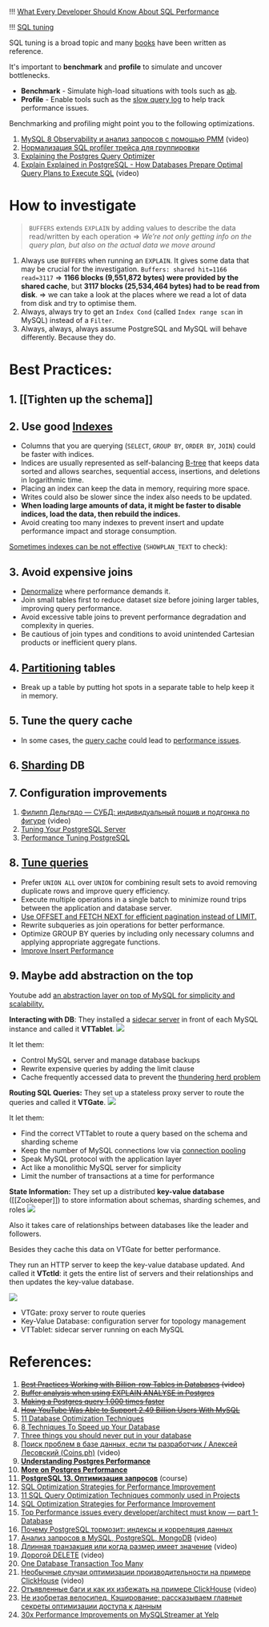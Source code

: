 !!! [What Every Developer Should Know About SQL Performance](https://use-the-index-luke.com/sql/table-of-contents)

!!! [SQL tuning](https://github.com/donnemartin/system-design-primer#sql-tuning) 

SQL tuning is a broad topic and many [books](https://www.amazon.com/s/ref=nb_sb_noss_2?url=search-alias%3Daps&field-keywords=sql+tuning) have been written as reference.

It's important to **benchmark** and **profile** to simulate and uncover bottlenecks.
- **Benchmark** - Simulate high-load situations with tools such as [ab](http://httpd.apache.org/docs/2.2/programs/ab.html).
- **Profile** - Enable tools such as the [slow query log](http://dev.mysql.com/doc/refman/5.7/en/slow-query-log.html) to help track performance issues.

Benchmarking and profiling might point you to the following optimizations.

1. [MySQL 8 Observability и анализ запросов с помощью PMM](https://www.youtube.com/watch?v=LpT-RCMvz88&list=PLH-XmS0lSi_xQtVkWsUMSVUScK_3G_LUP&index=3) (video)
2. [Нормализация SQL profiler трейса для группировки](https://habr.com/ru/articles/647449/)
3. [Explaining the Postgres Query Optimizer](https://momjian.us/main/writings/pgsql/optimizer.pdf)
4. [Explain Explained in PostgreSQL - How Databases Prepare Optimal Query Plans to Execute SQL](https://www.youtube.com/watch?v=P7EUFtjeAmI&list=PLQnljOFTspQXjD0HOzN7P2tgzu7scWpl2&index=9) (video)

# How to investigate

> `BUFFERS` extends `EXPLAIN` by adding values to describe the data read/written by each operation => *We’re not only getting info on the query plan, but also on the actual data we move around*

1. Always use `BUFFERS` when running an `EXPLAIN`. It gives some data that may be crucial for the investigation. `Buffers: shared hit=1166 read=3117` => **1166 blocks (9,551,872 bytes) were provided by the shared cache**, but **3117 blocks (25,534,464 bytes) had to be read from disk**. => we can take a look at the places where we read a lot of data from disk and try to optimise them. 
2. Always, always try to get an `Index Cond` (called `Index range scan` in MySQL) instead of a `Filter`.
3. Always, always, always assume PostgreSQL and MySQL will behave differently. Because they do.

# Best Practices:
## 1. [[Tighten up the schema]]

## 2. Use good [Indexes](../../../../3.%20Database/OTLP/SQL/2.%20Indexes/_Base.md)

- Columns that you are querying (`SELECT`, `GROUP BY`, `ORDER BY`, `JOIN`) could be faster with indices.
- Indices are usually represented as self-balancing [B-tree](https://en.wikipedia.org/wiki/B-tree) that keeps data sorted and allows searches, sequential access, insertions, and deletions in logarithmic time.
- Placing an index can keep the data in memory, requiring more space.
- Writes could also be slower since the index also needs to be updated.
- **When loading large amounts of data, it might be faster to disable indices, load the data, then rebuild the indices.**
- Avoid creating too many indexes to prevent insert and update performance impact and storage consumption.

[Sometimes indexes can be not effective](1.%20Software%20Engineering/3.%20Database/OTLP/SQL/2.%20Indexes/_Base.md) (`SHOWPLAN_TEXT` to check):

## 3. Avoid expensive joins

- [Denormalize](https://github.com/donnemartin/system-design-primer#denormalization) where performance demands it.
- Join small tables first to reduce dataset size before joining larger tables, improving query performance.
- Avoid excessive table joins to prevent performance degradation and complexity in queries.
- Be cautious of join types and conditions to avoid unintended Cartesian products or inefficient query plans.
## 4. [Partitioning](../../../../3.%20Database/OTLP/SQL/5.%20Distributed/Partitioning/Partitioning.md) tables

- Break up a table by putting hot spots in a separate table to help keep it in memory.
## 5. Tune the query cache

- In some cases, the [query cache](https://dev.mysql.com/doc/refman/5.7/en/query-cache.html) could lead to [performance issues](https://www.percona.com/blog/2016/10/12/mysql-5-7-performance-tuning-immediately-after-installation/).
## 6. [Sharding](../../../../3.%20Database/OTLP/SQL/5.%20Distributed/Sharding/Sharding.md) DB

## 7. Configuration improvements

1. [Филипп Дельгядо — СУБД: индивидуальный пошив и подгонка по фигуре](https://www.youtube.com/watch?v=l4l5pLlC40U) (video)
2. [Tuning Your PostgreSQL Server](https://wiki.postgresql.org/wiki/Tuning_Your_PostgreSQL_Server)
3. [Performance Tuning PostgreSQL](https://www.revsys.com/writings/postgresql-performance.html)

## 8. [Tune queries](https://github.com/donnemartin/system-design-primer#sql-tuning)

- Prefer `UNION ALL` over `UNION` for combining result sets to avoid removing duplicate rows and improve query efficiency.
- Execute multiple operations in a single batch to minimize round trips between the application and database server.
- [Use OFFSET and FETCH NEXT for efficient pagination instead of LIMIT.](Offsets.md)
- Rewrite subqueries as join operations for better performance.
- Optimize GROUP BY queries by including only necessary columns and applying appropriate aggregate functions.
- [Improve Insert Performance](Improve%20Insert%20Performance.md)

## 9. Maybe add abstraction on the top

Youtube add [an abstraction layer on top of MySQL for simplicity and scalability.](https://newsletter.systemdesign.one/p/vitess-mysql?utm_source=substack&publication_id=1511845&post_id=144987552&utm_medium=email&utm_content=share&utm_campaign=email-share&triggerShare=true&isFreemail=true&r=1vxw4z&triedRedirect=true)

**Interacting with DB**: They installed a [sidecar server](https://learn.microsoft.com/en-us/azure/architecture/patterns/sidecar) in front of each MySQL instance and called it **VTTablet**.
![](Pasted%20image%2020240609181735.png)

It let them:
- Control MySQL server and manage database backups
- Rewrite expensive queries by adding the limit clause
- Cache frequently accessed data to prevent the [thundering herd problem](https://en.wikipedia.org/wiki/Thundering_herd_problem)

**Routing SQL Queries:** They set up a stateless proxy server to route the queries and called it **VTGate**.
![](Pasted%20image%2020240609181820.png)

It let them:
- Find the correct VTTablet to route a query based on the schema and sharding scheme
- Keep the number of MySQL connections low via [connection pooling](https://www.prisma.io/dataguide/database-tools/connection-pooling#:~:text=Broadly%20speaking%2C%20connection%20pooling%20refers,an%20external%20tool%20or%20service.)
- Speak MySQL protocol with the application layer
- Act like a monolithic MySQL server for simplicity
- Limit the number of transactions at a time for performance

**State Information:** They set up a distributed **key-value database** ([[Zookeeper]]) to store information about schemas, sharding schemes, and roles
![](Pasted%20image%2020240609181950.png)

Also it takes care of relationships between databases like the leader and followers.

Besides they cache this data on VTGate for better performance.

They run an HTTP server to keep the key-value database updated. And called it **VTctld**: it gets the entire list of servers and their relationships and then updates the key-value database.

![](Pasted%20image%2020240609182250.png)

- VTGate: proxy server to route queries
- Key-Value Database: configuration server for topology management
- VTTablet: sidecar server running on each MySQL

# References:

1. ~~[Best Practices Working with Billion-row Tables in Databases](https://www.youtube.com/watch?v=wj7KEMEkMUE&list=PLQnljOFTspQXjD0HOzN7P2tgzu7scWpl2&index=48) (video)~~
2. ~~[Buffer analysis when using EXPLAIN ANALYSE in Postgres](https://willj.net/posts/buffer-analysis-when-using-explain-analyse-in-postgres/)~~
3. ~~[Making a Postgres query 1,000 times faster](https://mattermost.com/blog/making-a-postgres-query-1000-times-faster/?utm_source=substack&utm_medium=email)~~
4. ~~[How YouTube Was Able to Support 2.49 Billion Users With MySQL](https://newsletter.systemdesign.one/p/vitess-mysql?utm_source=substack&publication_id=1511845&post_id=144987552&utm_medium=email&utm_content=share&utm_campaign=email-share&triggerShare=true&isFreemail=true&r=1vxw4z&triedRedirect=true)~~
5. [11 Database Optimization Techniques](https://danielfoo.medium.com/11-database-optimization-techniques-97fdbed1b627)
6. [8 Techniques To Speed up Your Database](https://betterprogramming.pub/8-techniques-to-speed-up-your-database-292754ff7739)
7. [Three things you should never put in your database](https://www.revsys.com/tidbits/three-things-you-should-never-put-your-database/)
8. [Поиск проблем в базе данных, если ты разработчик / Алексей Лесовский (Coins.ph)](https://www.youtube.com/watch?v=h8UIX94XJGc) (video)
9. [**Understanding Postgres Performance**](https://www.craigkerstiens.com/2012/10/01/understanding-postgres-performance/)
10. [**More on Postgres Performance**](https://www.craigkerstiens.com/2013/01/10/more-on-postgres-performance/)
11. **[PostgreSQL 13. Оптимизация запросов](https://postgrespro.ru/education/courses/QPT)** (course)
12. [SQL Optimization Strategies for Performance Improvement](https://jinlow.medium.com/sql-optimization-strategies-for-performance-improvement-bd8138fcbcc5)
13. [11 SQL Query Optimization Techniques commonly used in Projects](https://experiencestack.co/11-sql-query-optimization-techniques-commonly-used-in-projects-ed45c31c45cd)
14. [SQL Optimization Strategies for Performance Improvement](https://jinlow.medium.com/sql-optimization-strategies-for-performance-improvement-bd8138fcbcc5)
15. [Top Performance issues every developer/architect must know — part 1-Database](https://medium.com/javarevisited/top-performance-issues-every-developer-architect-must-know-part-1-fc1ad6e1644b)
16. [Почему PostgreSQL тормозит: индексы и корреляция данных](https://habr.com/ru/company/ozontech/blog/564520/)
17. [Анализ запросов в MySQL, PostgreSQL, MongoDB](https://www.youtube.com/watch?v=dJR10fEH6uM&list=PLH-XmS0lSi_x0OrxrC4GKInFRK8zG_tfZ&index=9) (video)
18. [Длинная транзакция или когда размер имеет значение](https://www.youtube.com/watch?v=3h48iowNbwo) (video)
19. [Дорогой DELETE](https://www.youtube.com/watch?v=fVF1PoKplps&list=PLH-XmS0lSi_zTZrols83QSxI3Q96dSbBm&index=35) (video)
20. [One Database Transaction Too Many](https://hakibenita.com/django-nested-transaction)
21. [Необычные случаи оптимизации производительности на примере ClickHouse](https://www.youtube.com/watch?v=GW07RZVpH4M&list=PLH-XmS0lSi_xQtVkWsUMSVUScK_3G_LUP&index=19) (video)
22. [Отъявленные баги и как их избежать на примере ClickHouse](https://www.youtube.com/watch?v=ooBAQIe0KlQ&list=PLH-XmS0lSi_zTZrols83QSxI3Q96dSbBm&index=93) (video)
23. [Не изобретая велосипед. Кэширование: рассказываем главные секреты оптимизации доступа к данным](https://habr.com/ru/company/stm_labs/blog/654201/)
24. [30x Performance Improvements on MySQLStreamer at Yelp](https://engineeringblog.yelp.com/2018/02/making-30x-performance-improvements-on-yelps-mysqlstreamer.html)